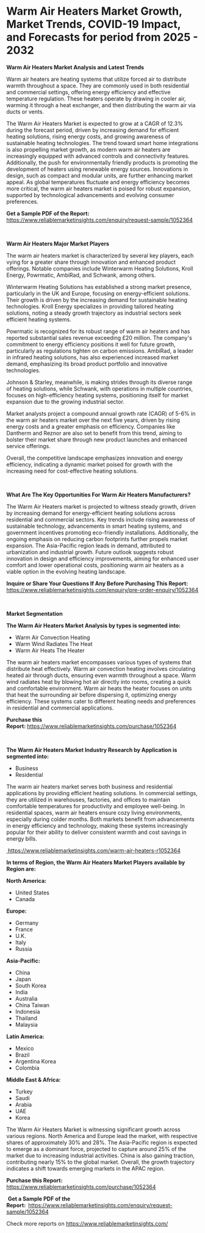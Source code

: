 <p><h1>Warm Air Heaters Market Growth, Market Trends, COVID-19 Impact, and Forecasts for period from 2025 - 2032</h1></p><p><strong>Warm Air Heaters Market Analysis and Latest Trends</strong></p>
<p><p>Warm air heaters are heating systems that utilize forced air to distribute warmth throughout a space. They are commonly used in both residential and commercial settings, offering energy efficiency and effective temperature regulation. These heaters operate by drawing in cooler air, warming it through a heat exchanger, and then distributing the warm air via ducts or vents.</p><p>The Warm Air Heaters Market is expected to grow at a CAGR of 12.3% during the forecast period, driven by increasing demand for efficient heating solutions, rising energy costs, and growing awareness of sustainable heating technologies. The trend toward smart home integrations is also propelling market growth, as modern warm air heaters are increasingly equipped with advanced controls and connectivity features. Additionally, the push for environmentally friendly products is promoting the development of heaters using renewable energy sources. Innovations in design, such as compact and modular units, are further enhancing market appeal. As global temperatures fluctuate and energy efficiency becomes more critical, the warm air heaters market is poised for robust expansion, supported by technological advancements and evolving consumer preferences.</p></p>
<p><strong>Get a Sample PDF of the Report:&nbsp;</strong> <a href="https://www.reliablemarketinsights.com/enquiry/request-sample/1052364?utm_campaign=2636&utm_medium=2&utm_source=Github&utm_content=ia&utm_term=08042025&utm_id=warm-air-heaters">https://www.reliablemarketinsights.com/enquiry/request-sample/1052364</a></p>
<p>&nbsp;</p>
<p><strong>Warm Air Heaters Major Market Players</strong></p>
<p><p>The warm air heaters market is characterized by several key players, each vying for a greater share through innovation and enhanced product offerings. Notable companies include Winterwarm Heating Solutions, Kroll Energy, Powrmatic, AmbiRad, and Schwank, among others.</p><p>Winterwarm Heating Solutions has established a strong market presence, particularly in the UK and Europe, focusing on energy-efficient solutions. Their growth is driven by the increasing demand for sustainable heating technologies. Kroll Energy specializes in providing tailored heating solutions, noting a steady growth trajectory as industrial sectors seek efficient heating systems.</p><p>Powrmatic is recognized for its robust range of warm air heaters and has reported substantial sales revenue exceeding £20 million. The company's commitment to energy efficiency positions it well for future growth, particularly as regulations tighten on carbon emissions. AmbiRad, a leader in infrared heating solutions, has also experienced increased market demand, emphasizing its broad product portfolio and innovative technologies.</p><p>Johnson & Starley, meanwhile, is making strides through its diverse range of heating solutions, while Schwank, with operations in multiple countries, focuses on high-efficiency heating systems, positioning itself for market expansion due to the growing industrial sector.</p><p>Market analysts project a compound annual growth rate (CAGR) of 5-6% in the warm air heaters market over the next five years, driven by rising energy costs and a greater emphasis on efficiency. Companies like Dantherm and Reznor are also set to benefit from this trend, aiming to bolster their market share through new product launches and enhanced service offerings.</p><p>Overall, the competitive landscape emphasizes innovation and energy efficiency, indicating a dynamic market poised for growth with the increasing need for cost-effective heating solutions.</p></p>
<p>&nbsp;</p>
<p><strong>What Are The Key Opportunities For Warm Air Heaters Manufacturers?</strong></p>
<p><p>The Warm Air Heaters market is projected to witness steady growth, driven by increasing demand for energy-efficient heating solutions across residential and commercial sectors. Key trends include rising awareness of sustainable technology, advancements in smart heating systems, and government incentives promoting eco-friendly installations. Additionally, the ongoing emphasis on reducing carbon footprints further propels market expansion. The Asia-Pacific region leads in demand, attributed to urbanization and industrial growth. Future outlook suggests robust innovation in design and efficiency improvements, aiming for enhanced user comfort and lower operational costs, positioning warm air heaters as a viable option in the evolving heating landscape.</p></p>
<p><strong>Inquire or Share Your Questions If Any Before Purchasing This Report:</strong> <a href="https://www.reliablemarketinsights.com/enquiry/pre-order-enquiry/1052364?utm_campaign=2636&utm_medium=2&utm_source=Github&utm_content=ia&utm_term=08042025&utm_id=warm-air-heaters">https://www.reliablemarketinsights.com/enquiry/pre-order-enquiry/1052364</a></p>
<p>&nbsp;</p>
<p><strong>Market Segmentation</strong></p>
<p><strong>The Warm Air Heaters Market Analysis by types is segmented into:</strong></p>
<p><ul><li>Warm Air Convection Heating</li><li>Warm Wind Radiates The Heat</li><li>Warm Air Heats The Heater</li></ul></p>
<p><p>The warm air heaters market encompasses various types of systems that distribute heat effectively. Warm air convection heating involves circulating heated air through ducts, ensuring even warmth throughout a space. Warm wind radiates heat by blowing hot air directly into rooms, creating a quick and comfortable environment. Warm air heats the heater focuses on units that heat the surrounding air before dispersing it, optimizing energy efficiency. These systems cater to different heating needs and preferences in residential and commercial applications.</p></p>
<p><strong>Purchase this Report:&nbsp;</strong><a href="https://www.reliablemarketinsights.com/purchase/1052364?utm_campaign=2636&utm_medium=2&utm_source=Github&utm_content=ia&utm_term=08042025&utm_id=warm-air-heaters">https://www.reliablemarketinsights.com/purchase/1052364</a></p>
<p>&nbsp;</p>
<p><strong>The Warm Air Heaters Market Industry Research by Application is segmented into:</strong></p>
<p><ul><li>Business</li><li>Residential</li></ul></p>
<p><p>The warm air heaters market serves both business and residential applications by providing efficient heating solutions. In commercial settings, they are utilized in warehouses, factories, and offices to maintain comfortable temperatures for productivity and employee well-being. In residential spaces, warm air heaters ensure cozy living environments, especially during colder months. Both markets benefit from advancements in energy efficiency and technology, making these systems increasingly popular for their ability to deliver consistent warmth and cost savings in energy bills.</p></p>
<p><a href="https://www.reliablemarketinsights.com/warm-air-heaters-r1052364?utm_campaign=2636&utm_medium=2&utm_source=Github&utm_content=ia&utm_term=08042025&utm_id=warm-air-heaters">&nbsp;https://www.reliablemarketinsights.com/warm-air-heaters-r1052364</a></p>
<p><strong>In terms of Region, the Warm Air Heaters Market Players available by Region are:</strong></p>
<p>
    <p> <strong> North America: </strong>
        <ul>
            <li>United States</li>
            <li>Canada</li>
        </ul>
        </p> 
    <p> <strong> Europe: </strong>
        <ul>
            <li>Germany</li>
            <li>France</li>
            <li>U.K.</li>
            <li>Italy</li>
            <li>Russia</li>
        </ul>
        </p> 
    <p> <strong> Asia-Pacific: </strong>
        <ul>
            <li>China</li>
            <li>Japan</li>
            <li>South Korea</li>
            <li>India</li>
            <li>Australia</li>
            <li>China Taiwan</li>
            <li>Indonesia</li>
            <li>Thailand</li>
            <li>Malaysia</li>
        </ul>
        </p> 
    <p> <strong> Latin America: </strong>
        <ul>
            <li>Mexico</li>
            <li>Brazil</li>
            <li>Argentina Korea</li>
            <li>Colombia</li>
        </ul>
        </p> 
    <p> <strong> Middle East & Africa: </strong>
        <ul>
            <li>Turkey</li>
            <li>Saudi</li>
            <li>Arabia</li>
            <li>UAE</li>
            <li>Korea</li>
        </ul>
    </p>
    </p>
<p><p>The Warm Air Heaters Market is witnessing significant growth across various regions. North America and Europe lead the market, with respective shares of approximately 30% and 28%. The Asia-Pacific region is expected to emerge as a dominant force, projected to capture around 25% of the market due to increasing industrial activities. China is also gaining traction, contributing nearly 15% to the global market. Overall, the growth trajectory indicates a shift towards emerging markets in the APAC region.</p></p>
<p><strong>Purchase this Report: </strong><a href="https://www.reliablemarketinsights.com/purchase/1052364?utm_campaign=2636&utm_medium=2&utm_source=Github&utm_content=ia&utm_term=08042025&utm_id=warm-air-heaters">https://www.reliablemarketinsights.com/purchase/1052364</a></p>
<p>&nbsp;<strong>Get a Sample PDF of the Report:&nbsp;&nbsp;</strong><a href="https://www.reliablemarketinsights.com/enquiry/request-sample/1052364?utm_campaign=2636&utm_medium=2&utm_source=Github&utm_content=ia&utm_term=08042025&utm_id=warm-air-heaters">https://www.reliablemarketinsights.com/enquiry/request-sample/1052364</a></p>
<p><strong></strong></p>
<p>Check more reports on <a href="https://www.reliablemarketinsights.com/?utm_campaign=2636&utm_medium=2&utm_source=Github&utm_content=ia&utm_term=08042025&utm_id=warm-air-heaters">https://www.reliablemarketinsights.com/</a></p>